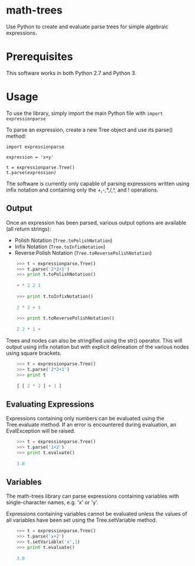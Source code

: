 math-trees
==========

Use Python to create and evaluate parse trees for simple algebraic expressions.

Prerequisites
=============

This software works in both Python 2.7 and Python 3.

Usage
=====

To use the library, simply import the main Python file with `import expressionparse`

To parse an expression, create a new Tree object and use its parse() method:

    import expressionparse
    
    expression = 'x+y'

    t = expressionparse.Tree()
    t.parse(expression)

The software is currently only capable of parsing expressions written using infix notation and containing only the +,-,*,/,^, and ! operations.

Output
------

Once an expression has been parsed, various output options are available (all return strings):

* Polish Notation (`Tree.toPolishNotation`)
* Infix Notation (`Tree.toInfixNotation`)
* Reverse Polish Notation (`Tree.toReversePolishNotation`)

```python
    >>> t = expressionparse.Tree()
    >>> t.parse('2*2+1')
    >>> print t.toPolishNotation()
    
    + * 2 2 1
    
    >>> print t.toInfixNotation()
    
    2 * 2 + 1
    
    >>> print t.toReversePolishNotation()
    
    2 2 * 1 +
```

Trees and nodes can also be stringified using the str() operator. This will output using infix notation but with explicit delineation of the various nodes using square brackets.

```python
    >>> t = expressionparse.Tree()
    >>> t.parse('2*2+1')
    >>> print t
    
    [ [ 2 * 2 ] + 1 ]
```

Evaluating Expressions
----------------------

Expressions containing only numbers can be evaluated using the Tree.evaluate method. If an error is encountered during evaluation, an EvalException will be raised.

```python
    >>> t = expressionparse.Tree()
    >>> t.parse('1+2')
    >>> print t.evaluate()
    
    3.0
```

Variables
---------

The math-trees library can parse expressions containing variables with single-character names, e.g. 'x' or 'y'.

Expressions containing variables cannot be evaluated unless the values of all variables have been set using the Tree.setVariable method.

```python
    >>> t = expressionparse.Tree()
    >>> t.parse('x+2')
    >>> t.setVariable('x',1)
    >>> print t.evaluate()
    
    3.0
```
